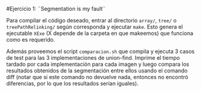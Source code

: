 #Ejercicio 1: ¨Segmentation is my fault¨

Para compilar el código deseado, entrar al directorio `array/`, `tree/` o `treePathRelinking/` según corresponda y ejecutar `make`.
Esto genera el ejecutable `XExe` (X depende de la carpeta en que makeemos) que funciona como es requerido.

Además proveemos el script `comparacion.sh` que compila y ejecuta 3 casos de test para las 3 implementaciones de union-find.
Imprime el tiempo tardado por cada implementación para cada imagen y luego compara los resultados obtenidos de la segmentación entre ellos usando el comando diff (notar que si este comando no devuelve nada, entonces no encontró diferencias, por lo que los resultados serían iguales).